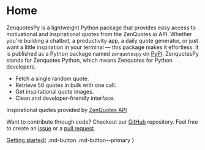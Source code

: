 # Home

ZenquotesPy is a lightweight Python package that provides easy access to motivational and inspirational quotes from the ZenQuotes.io API. Whether you're building a chatbot, a productivity app, a daily quote generator, or just want a little inspiration in your terminal — this package makes it effortless. It is published as a Python package named `zenquotespy` on [PyPI](https://pypi.org/project/zenquotespy). ZenquotesPy stands for Zenquotes Python, which means Zenquotes for Python developers.

* Fetch a single random quote.
* Retrieve 50 quotes in bulk with one call.
* Get inspirational quote images.
* Clean and developer-friendly interface.

Inspirational quotes provided by <a href="https://zenquotes.io/" target="_blank">ZenQuotes API</a>

Want to contribute through code? Checkout our [GitHub](https://github.com/nilaysarma/zenquotespy) repository. Feel free to create an [issue](https://github.com/nilaysarma/zenquotespy/issues) or a [pull request](https://github.com/nilaysarma/zenquotespy/pulls).

[Getting started](getting-started.md){ .md-button .md-button--primary }
